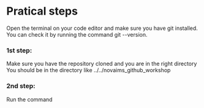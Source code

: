 # Pratical steps

Open the terminal on your code editor and make sure you have git installed.
You can check it by running the command git --version.

### 1st step:
Make sure you have the repository cloned and you are in the right directory
You should be in the directory like ../../novaims_github_workshop

### 2nd step:
Run the command
